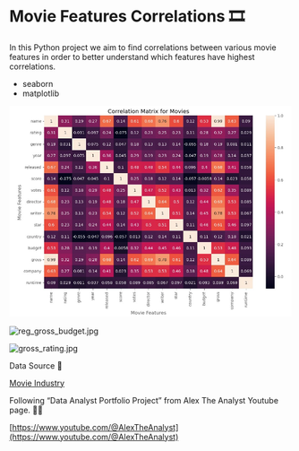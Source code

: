 # Movie Features Correlations 🎞️

In this Python project we aim to find correlations between various movie features in order to better understand which features have highest correlations.

- seaborn
- matplotlib

![correlation_matrix.jpg](images/correlation_matrix.jpg)

![reg_gross_budget.jpg](images/reg_grossbudget.jpg)

![gross_rating.jpg](images/grossrating.jpg)

Data Source 🧭

[Movie Industry](https://www.kaggle.com/datasets/danielgrijalvas/movies)


Following “Data Analyst Portfolio Project” from Alex The Analyst Youtube page. 👨‍🎓

[https://www.youtube.com/@AlexTheAnalyst](https://www.youtube.com/@AlexTheAnalyst)
